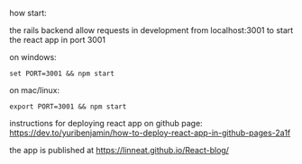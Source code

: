 how start:

the rails backend allow requests in development from localhost:3001
to start the react app in port 3001

on windows:

`set PORT=3001 && npm start`

on mac/linux:

`export PORT=3001 && npm start`

instructions for deploying react app on github page: https://dev.to/yuribenjamin/how-to-deploy-react-app-in-github-pages-2a1f

the app is published at 
https://linneat.github.io/React-blog/
